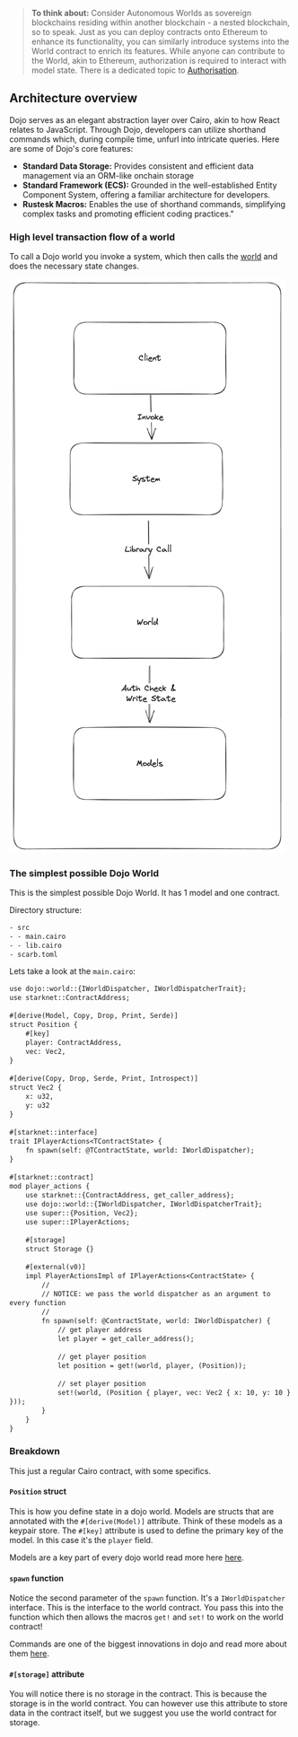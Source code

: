 > **To think about:** Consider Autonomous Worlds as sovereign blockchains residing within another blockchain - a nested blockchain, so to speak. Just as you can deploy contracts onto Ethereum to enhance its functionality, you can similarly introduce systems into the World contract to enrich its features. While anyone can contribute to the World, akin to Ethereum, authorization is required to interact with model state. There is a dedicated topic to [Authorisation](./authorization.md).

## Architecture overview

Dojo serves as an elegant abstraction layer over Cairo, akin to how React relates to JavaScript. Through Dojo, developers can utilize shorthand commands which, during compile time, unfurl into intricate queries. Here are some of Dojo's core features:

- **Standard Data Storage:** Provides consistent and efficient data management via an ORM-like onchain storage
- **Standard Framework (ECS):** Grounded in the well-established Entity Component System, offering a familiar architecture for developers.
- **Rustesk Macros:** Enables the use of shorthand commands, simplifying complex tasks and promoting efficient coding practices."

### High level transaction flow of a world

To call a Dojo world you invoke a system, which then calls the [world](./world.md) and does the necessary state changes.

![Dojo World](../images/world_flow.png)

### The simplest possible Dojo World

This is the simplest possible Dojo World. It has 1 model and one contract.

Directory structure:

```rust,ignore
- src
- - main.cairo
- - lib.cairo
- scarb.toml
```

Lets take a look at the `main.cairo`:

```rust,ignore
use dojo::world::{IWorldDispatcher, IWorldDispatcherTrait};
use starknet::ContractAddress;

#[derive(Model, Copy, Drop, Print, Serde)]
struct Position {
    #[key]
    player: ContractAddress,
    vec: Vec2,
}

#[derive(Copy, Drop, Serde, Print, Introspect)]
struct Vec2 {
    x: u32,
    y: u32
}

#[starknet::interface]
trait IPlayerActions<TContractState> {
    fn spawn(self: @TContractState, world: IWorldDispatcher);
}

#[starknet::contract]
mod player_actions {
    use starknet::{ContractAddress, get_caller_address};
    use dojo::world::{IWorldDispatcher, IWorldDispatcherTrait};
    use super::{Position, Vec2};
    use super::IPlayerActions;

    #[storage]
    struct Storage {}

    #[external(v0)]
    impl PlayerActionsImpl of IPlayerActions<ContractState> {
        // 
        // NOTICE: we pass the world dispatcher as an argument to every function
        //
        fn spawn(self: @ContractState, world: IWorldDispatcher) {
            // get player address
            let player = get_caller_address();

            // get player position
            let position = get!(world, player, (Position));

            // set player position
            set!(world, (Position { player, vec: Vec2 { x: 10, y: 10 } }));
        }
    }
}
```

### Breakdown

This just a regular Cairo contract, with some specifics.

#### `Position` struct
This is how you define state in a dojo world. Models are structs that are annotated with the `#[derive(Model)]` attribute. Think of these models as a keypair store. The `#[key]` attribute is used to define the primary key of the model. In this case it's the `player` field.

Models are a key part of every dojo world read more here [here](./models.md).

#### `spawn` function

Notice the second parameter of the `spawn` function. It's a `IWorldDispatcher` interface. This is the interface to the world contract. You pass this into the function which then allows the macros `get!` and `set!` to work on the world contract!

Commands are one of the biggest innovations in dojo and read more about them [here](./commands.md).


#### `#[storage]` attribute

You will notice there is no storage in the contract. This is because the storage is in the world contract. You can however use this attribute to store data in the contract itself, but we suggest you use the world contract for storage.